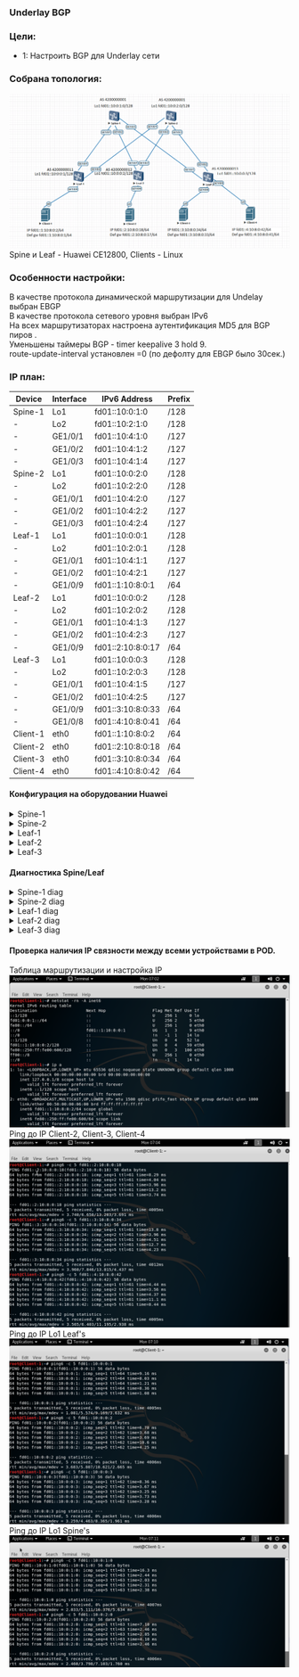 ### Underlay BGP

### Цели:
- 1: Настроить BGP для Underlay сети

### Собрана топология:
![image](main_topology_lab04.png)
Spine и Leaf - Huawei CE12800, Clients - Linux<br>

### Особенности настройки:
В качестве протокола динамической маршрутизации для Undelay выбран EBGP<br>
В качестве протокола сетевого уровня выбран IPv6<br>
На всех маршрутизаторах настроена аутентификация MD5 для BGP пиров .<br>
Уменьшены таймеры BGP - timer keepalive 3 hold 9.<br>
route-update-interval установлен =0 (по дефолту для EBGP было 30сек.) 

### IP план:
Device|Interface|IPv6 Address|Prefix
---|---|---|---
Spine-1|Lo1|fd01::10:0:1:0|/128
-|Lo2|fd01::10:2:1:0|/128
-|GE1/0/1|fd01::10:4:1:0|/127
-|GE1/0/2|fd01::10:4:1:2|/127
-|GE1/0/3|fd01::10:4:1:4|/127
Spine-2|Lo1|fd01::10:0:2:0|/128
-|Lo2|fd01::10:2:2:0|/128
-|GE1/0/1|fd01::10:4:2:0|/127
-|GE1/0/2|fd01::10:4:2:2|/127
-|GE1/0/3|fd01::10:4:2:4|/127
Leaf-1|Lo1|fd01::10:0:0:1|/128
-|Lo2|fd01::10:2:0:1|/128
-|GE1/0/1|fd01::10:4:1:1|/127
-|GE1/0/2|fd01::10:4:2:1|/127
-|GE1/0/9|fd01::1:10:8:0:1|/64
Leaf-2|Lo1|fd01::10:0:0:2|/128
-|Lo2|fd01::10:2:0:2|/128
-|GE1/0/1|fd01::10:4:1:3|/127
-|GE1/0/2|fd01::10:4:2:3|/127
-|GE1/0/9|fd01::2:10:8:0:17|/64
Leaf-3|Lo1|fd01::10:0:0:3|/128
-|Lo2|fd01::10:2:0:3|/128
-|GE1/0/1|fd01::10:4:1:5|/127
-|GE1/0/2|fd01::10:4:2:5|/127
-|GE1/0/9|fd01::3:10:8:0:33|/64
-|GE1/0/8|fd01::4:10:8:0:41|/64
Client-1|eth0|fd01::1:10:8:0:2|/64
Client-2|eth0|fd01::2:10:8:0:18|/64
Client-3|eth0|fd01::3:10:8:0:34|/64
Client-4|eth0|fd01::4:10:8:0:42|/64

#### Конфигурация на оборудовании Huawei
<details>
<summary> Spine-1 </summary>
#<br>
sysname Spine-1<br>
#<br>
as-notation plain<br>
#<br>
interface GE1/0/1<br>
 undo portswitch<br>
 description to Leaf-1<br>
 undo shutdown<br>
 ipv6 enable<br>
 ipv6 address FD01::10:4:1:0/127<br>
#<br>
interface GE1/0/2<br>
 undo portswitch<br>
 description to Leaf-2<br>
 undo shutdown<br>
 ipv6 enable<br>
 ipv6 address FD01::10:4:1:2/127<br>
#<br>
interface GE1/0/3<br>
 undo portswitch<br>
 description to Leaf-3<br>
 undo shutdown<br>
 ipv6 enable<br>
 ipv6 address FD01::10:4:1:4/127<br>
#<br>
interface LoopBack1<br>
 ipv6 enable<br>
 ipv6 address FD01::10:0:1:0/128<br>
#<br>
interface LoopBack2<br>
 ipv6 enable<br>
 ipv6 address FD01::10:2:1:0/128<br>
#<br>
bgp 4200000001<br>
 router-id 10.0.1.0<br>
 timer keepalive 3 hold 9<br>
 peer FD01::10:4:1:1 as-number 4200000011<br>
 peer FD01::10:4:1:1 description Leaf-1<br>
 peer FD01::10:4:1:1 password cipher %^%#1`tQG=.lB1\i$"N|b&>=;B&sSzH*BQn9Fu;DL_@9%^%#<br>
 peer FD01::10:4:1:3 as-number 4200000012<br>
 peer FD01::10:4:1:3 description Leaf-2<br>
 peer FD01::10:4:1:3 password cipher %^%#rv[U&i:I8R]7;:&P97+H9G+`I3-gC,C4\T<3tQY%^%#<br>
 peer FD01::10:4:1:5 as-number 4200000013<br>
 peer FD01::10:4:1:5 description Leaf-3<br>
 peer FD01::10:4:1:5 password cipher %^%#t[RpO-[\I&6#5^1E=+@&DcI#KmwMa1K)/^,^mxqR%^%#<br>
 #<br>
 ipv6-family unicast<br>
  network FD01::10:0:1:0 128<br>
  network FD01::10:2:1:0 128<br>
  network FD01::10:4:1:0 127<br>
  network FD01::10:4:1:2 127<br>
  network FD01::10:4:1:4 127<br>
  peer FD01::10:4:1:1 enable<br>
  peer FD01::10:4:1:1 route-update-interval 0<br>
  peer FD01::10:4:1:3 enable<br>
  peer FD01::10:4:1:3 route-update-interval 0<br>
  peer FD01::10:4:1:5 enable<br>
  peer FD01::10:4:1:5 route-update-interval 0<br>
#<br>
</details>
<details>
<summary> Spine-2 </summary>
#<br>
sysname Spine-2<br>
#<br>
as-notation plain<br>
#<br>
interface GE1/0/1<br>
 undo portswitch<br>
 description to Leaf-1<br>
 undo shutdown<br>
 ipv6 enable<br>
 ipv6 address FD01::10:4:2:0/127<br>
#<br>
interface GE1/0/2<br>
 undo portswitch<br>
 description to Leaf-2<br>
 undo shutdown<br>
 ipv6 enable<br>
 ipv6 address FD01::10:4:2:2/127<br>
#<br>
interface GE1/0/3<br>
 undo portswitch<br>
 description to Leaf-3<br>
 undo shutdown<br>
 ipv6 enable<br>
 ipv6 address FD01::10:4:2:4/127<br>
#<br>
interface LoopBack1<br>
 ipv6 enable<br>
 ipv6 address FD01::10:0:2:0/128<br>
#<br>
interface LoopBack2<br>
 ipv6 enable<br>
 ipv6 address FD01::10:2:2:0/128<br>
#<br>
bgp 4200000001<br>
 router-id 10.0.2.0<br>
 timer keepalive 3 hold 9<br>
 peer FD01::10:4:2:1 as-number 4200000011<br>
 peer FD01::10:4:2:1 description Leaf-1<br>
 peer FD01::10:4:2:1 password cipher %^%#_7Wk*6xNp3Sz!M;"bj"H{rbv.1SuA(M.YgBM0CW&%^%#<br>
 peer FD01::10:4:2:3 as-number 4200000012<br>
 peer FD01::10:4:2:3 description Leaf-2<br>
 peer FD01::10:4:2:3 password cipher %^%#hD]yHe4[8HCbN+%}ly~DGmC9C$QcxHsTVuV)z2dC%^%#<br>
 peer FD01::10:4:2:5 as-number 4200000013<br>
 peer FD01::10:4:2:5 description Leaf-3<br>
 peer FD01::10:4:2:5 password cipher %^%#=r|xFh(u$MKmhGS:9{mBB-3I:9X--PQ>eL-v@f}F%^%#<br>
 #<br>
 ipv6-family unicast<br>
  network FD01::10:0:2:0 128<br>
  network FD01::10:2:2:0 128<br>
  network FD01::10:4:2:0 127<br>
  network FD01::10:4:2:2 127<br>
  network FD01::10:4:2:4 127<br>
  peer FD01::10:4:2:1 enable<br>
  peer FD01::10:4:2:1 route-update-interval 0<br>
  peer FD01::10:4:2:3 enable<br>
  peer FD01::10:4:2:3 route-update-interval 0<br>
  peer FD01::10:4:2:5 enable<br>
  peer FD01::10:4:2:5 route-update-interval 0<br>
#<br>
</details>
<details>
<summary> Leaf-1 </summary>
#<br>
sysname Leaf-1<br>
#<br>
as-notation plain<br>
#<br>
interface GE1/0/1<br>
 undo portswitch<br>
 description to Spine-1<br>
 undo shutdown<br>
 ipv6 enable<br>
 ipv6 address FD01::10:4:1:1/127<br>
#<br>
interface GE1/0/2<br>
 undo portswitch<br>
 description to Spine-2<br>
 undo shutdown<br>
 ipv6 enable<br>
 ipv6 address FD01::10:4:2:1/127<br>
#<br>
interface GE1/0/9<br>
 undo portswitch<br>
 description to Client-1<br>
 undo shutdown<br>
 ipv6 enable<br>
 ipv6 address FD01::1:10:8:0:1/64<br>
#<br>
interface LoopBack1<br>
 ipv6 enable<br>
 ipv6 address FD01::10:0:0:1/128<br>
#<br>
interface LoopBack2<br>
 ipv6 enable<br>
 ipv6 address FD01::10:2:0:1/128<br>
#<br>
bgp 4200000011<br>
 router-id 10.0.0.1<br>
 timer keepalive 3 hold 9<br>
 peer FD01::10:4:1:0 as-number 4200000001<br>
 peer FD01::10:4:1:0 description Spine-1<br>
 peer FD01::10:4:1:0 password cipher %^%#uTh@5'|]YR7S)!TsyH!So-rPJg^Ty83pg|#c(I\E%^%#<br>
 peer FD01::10:4:2:0 as-number 4200000001<br>
 peer FD01::10:4:2:0 description Spine-2<br>
 peer FD01::10:4:2:0 password cipher %^%#/#luU_d$D2"0blE){-529WJ$>OQ$!UOOZz6tNgHX%^%#<br>
 #<br>
  ipv6-family unicast<br>
  network FD01::10:0:0:1 128<br>
  network FD01::10:2:0:1 128<br>
  network FD01::10:4:1:0 127<br>
  network FD01::10:4:2:0 127<br>
  network FD01:0:0:1:: 64<br>
  peer FD01::10:4:1:0 enable<br>
  peer FD01::10:4:1:0 route-update-interval 0<br>
  peer FD01::10:4:2:0 enable<br>
  peer FD01::10:4:2:0 route-update-interval 0<br>
#<br>
</details>
<details>
<summary> Leaf-2 </summary>
#<br>
sysname Leaf-2<br>
#<br>
as-notation plain<br>
#<br>
interface GE1/0/1<br>
 undo portswitch<br>
 description to Spine-1<br>
 undo shutdown<br>
 ipv6 enable<br>
 ipv6 address FD01::10:4:1:3/127<br>
#<br>
interface GE1/0/2<br>
 undo portswitch<br>
 description to Spine-2<br>
 undo shutdown<br>
 ipv6 enable<br>
 ipv6 address FD01::10:4:2:3/127<br>
#<br>
interface GE1/0/9<br>
 undo portswitch<br>
 description to Client-2<br>
 undo shutdown<br>
 ipv6 enable<br>
 ipv6 address FD01::2:10:8:0:17/64<br>
#<br>
interface LoopBack1<br>
 ipv6 enable<br>
 ipv6 address FD01::10:0:0:2/128<br>
#<br>
interface LoopBack2<br>
 ipv6 enable<br>
 ipv6 address FD01::10:2:0:2/128<br>
#<br>
bgp 4200000012<br>
 router-id 10.0.0.2<br>
 timer keepalive 3 hold 9<br>
 peer FD01::10:4:1:2 as-number 4200000001<br>
 peer FD01::10:4:1:2 description Spine-1<br>
 peer FD01::10:4:1:2 password cipher %^%#uTh@5'|]YR7S)!TsyH!So-rPJg^Ty83pg|#c(I\E%^%#<br>
 peer FD01::10:4:2:2 as-number 4200000001<br>
 peer FD01::10:4:2:2 description Spine-2<br>
 peer FD01::10:4:2:2 password cipher %^%#/#luU_d$D2"0blE){-529WJ$>OQ$!UOOZz6tNgHX%^%#<br>
 #<br>
 ipv6-family unicast<br>
  network FD01::10:0:0:2 128<br>
  network FD01::10:2:0:2 128<br>
  network FD01::10:4:1:2 127<br>
  network FD01::10:4:2:2 127<br>
  network FD01:0:0:2:: 64<br>
  peer FD01::10:4:1:2 enable<br>
  peer FD01::10:4:1:2 route-update-interval 0<br>
  peer FD01::10:4:2:2 enable<br>
  peer FD01::10:4:2:2 route-update-interval 0<br>
#<br>
</details>
<details>
<summary> Leaf-3 </summary>
#<br>
 sysname Leaf-3<br>
#<br>
as-notation plain<br>
#<br>
interface GE1/0/1<br>
 undo portswitch<br>
 description to Spine-1<br>
 undo shutdown<br>
 ipv6 enable<br>
 ipv6 address FD01::10:4:1:5/127<br>
#<br>
interface GE1/0/2<br>
 undo portswitch<br>
 description to Spine-2<br>
 undo shutdown<br>
 ipv6 enable<br>
 ipv6 address FD01::10:4:2:5/127<br>
#<br>
interface GE1/0/8<br>
 undo portswitch<br>
 description to Client-4<br>
 undo shutdown<br>
 ipv6 enable<br>
 ipv6 address FD01::4:10:8:0:41/64<br>
#<br>
interface GE1/0/9<br>
 undo portswitch<br>
 description to Client-3<br>
 undo shutdown<br>
 ipv6 enable<br>
 ipv6 address FD01::3:10:8:0:33/64<br>
#<br>
interface LoopBack1<br>
 ipv6 enable<br>
 ipv6 address FD01::10:0:0:3/128<br>
#<br>
interface LoopBack2<br>
 ipv6 enable<br>
 ipv6 address FD01::10:2:0:3/128<br>
#<br>
bgp 4200000013<br>
 router-id 10.0.0.3<br>
 timer keepalive 3 hold 9<br>
 peer FD01::10:4:1:4 as-number 4200000001<br>
 peer FD01::10:4:1:4 description Spine-1<br>
 peer FD01::10:4:1:4 password cipher %^%#uTh@5'|]YR7S)!TsyH!So-rPJg^Ty83pg|#c(I\E%^%#<br>
 peer FD01::10:4:2:4 as-number 4200000001<br>
 peer FD01::10:4:2:4 description Spine-2<br>
 peer FD01::10:4:2:4 password cipher %^%#/#luU_d$D2"0blE){-529WJ$>OQ$!UOOZz6tNgHX%^%#<br>
 #<br>
 ipv6-family unicast<br>
  network FD01::10:0:0:3 128<br>
  network FD01::10:2:0:3 128<br>
  network FD01::10:4:1:4 127<br>
  network FD01::10:4:2:4 127<br>
  network FD01:0:0:3:: 64<br>
  network FD01:0:0:4:: 64<br>
  peer FD01::10:4:1:4 enable<br>
  peer FD01::10:4:1:4 route-update-interval 0<br>
  peer FD01::10:4:2:4 enable<br>
  peer FD01::10:4:2:4 route-update-interval 0<br>
#<br>
</details>

#### Диагностика Spine/Leaf

<details>
<summary> Spine-1 diag </summary>
 
 ```
<Spine-1>display ipv6 routing-table simple
Route Flags: R - relay, D - download to fib, T - to vpn-instance, B - black hole route
-----------------------------------------------------------------------------------------------------------------------------------
Routing Table : _public_
         Destinations : 25       Routes : 25

Destination/Mask                             Proto   Pre  Cost        Flags NextHop                                 Interface


::1/128                                      Direct  0    0           D     ::1                                     InLoopBack0
::FFFF:127.0.0.0/104                         Direct  0    0           D     ::FFFF:127.0.0.1                        InLoopBack0
::FFFF:127.0.0.1/128                         Direct  0    0           D     ::1                                     InLoopBack0
FD01::10:0:0:1/128                           EBGP    255  0           RD    FD01::10:4:1:1                          GE1/0/1
FD01::10:0:0:2/128                           EBGP    255  0           RD    FD01::10:4:1:3                          GE1/0/2
FD01::10:0:0:3/128                           EBGP    255  0           RD    FD01::10:4:1:5                          GE1/0/3
FD01::10:0:1:0/128                           Direct  0    0           D     ::1                                     LoopBack1
FD01::10:2:0:1/128                           EBGP    255  0           RD    FD01::10:4:1:1                          GE1/0/1
FD01::10:2:0:2/128                           EBGP    255  0           RD    FD01::10:4:1:3                          GE1/0/2
FD01::10:2:0:3/128                           EBGP    255  0           RD    FD01::10:4:1:5                          GE1/0/3
FD01::10:2:1:0/128                           Direct  0    0           D     ::1                                     LoopBack2
FD01::10:4:1:0/127                           Direct  0    0           D     FD01::10:4:1:0                          GE1/0/1
FD01::10:4:1:0/128                           Direct  0    0           D     ::1                                     GE1/0/1
FD01::10:4:1:2/127                           Direct  0    0           D     FD01::10:4:1:2                          GE1/0/2
FD01::10:4:1:2/128                           Direct  0    0           D     ::1                                     GE1/0/2
FD01::10:4:1:4/127                           Direct  0    0           D     FD01::10:4:1:4                          GE1/0/3
FD01::10:4:1:4/128                           Direct  0    0           D     ::1                                     GE1/0/3
FD01::10:4:2:0/127                           EBGP    255  0           RD    FD01::10:4:1:1                          GE1/0/1
FD01::10:4:2:2/127                           EBGP    255  0           RD    FD01::10:4:1:3                          GE1/0/2
FD01::10:4:2:4/127                           EBGP    255  0           RD    FD01::10:4:1:5                          GE1/0/3
FD01:0:0:1::/64                              EBGP    255  0           RD    FD01::10:4:1:1                          GE1/0/1
FD01:0:0:2::/64                              EBGP    255  0           RD    FD01::10:4:1:3                          GE1/0/2
FD01:0:0:3::/64                              EBGP    255  0           RD    FD01::10:4:1:5                          GE1/0/3
FD01:0:0:4::/64                              EBGP    255  0           RD    FD01::10:4:1:5                          GE1/0/3
FE80::/10                                    Direct  0    0           DB    ::                                      NULL0

<Spine-1> display bgp ipv6 peer
 BGP local router ID        : 10.0.1.0
 Local AS number            : 4200000001
 Total number of peers      : 3
 Peers in established state : 3

  Peer            V          AS  MsgRcvd  MsgSent  OutQ  Up/Down       State  PrefRcv
  FD01::10:4:1:1  4  4200000011     1829     1808     0 01:00:56 Established        5
  FD01::10:4:1:3  4  4200000012     1821     1809     0 01:00:56 Established        5
  FD01::10:4:1:5  4  4200000013     1827     1801     0 01:00:58 Established        6

<Spine-1> display bgp ipv6 peer verbose
 BGP Peer is FD01::10:4:1:1,  remote AS 4200000011
 Type: EBGP link
 Peer's description: "Leaf-1"
 BGP version 4, Remote router ID 10.0.0.1
 Update-group ID: 2
 BGP current state: Established, Up for 01h01m05s
 BGP current event: KATimerExpired
 BGP last state: OpenConfirm
 BGP Peer Up count: 4
 Received total routes: 5
 Received active routes total: 4
 Advertised total routes: 18
 Port: Local - 179        Remote - 55958
 Configured: Connect-retry Time: 32 sec
 Configured: Min Hold Time: 0 sec
 Configured: Active Hold Time: 9 sec   Keepalive Time:3 sec
 Received  : Active Hold Time: 9 sec
 Negotiated: Active Hold Time: 9 sec   Keepalive Time:3 sec
 Peer optional capabilities:
  Peer supports bgp multi-protocol extension
  Peer supports bgp route refresh capability
  Peer supports bgp 4-byte-as capability
  Address family IPv6 Unicast: advertised and received
 Received:
                  Total  messages                1833
                  Update messages                30
                  Open messages                  1
                  KeepAlive messages             1802
                  Notification messages          0
                  Refresh messages               0
 Sent    :
                  Total  messages                1813
                  Update messages                12
                  Open messages                  2
                  KeepAlive messages             1799
                  Notification messages          0
                  Refresh messages               0
 Authentication type configured: MD5
  Last keepalive received: 2024-07-01 09:14:20+00:00
  Last keepalive sent    : 2024-07-01 09:14:21+00:00
  Last update received   : 2024-07-01 08:14:19+00:00
  Last update sent       : 2024-07-01 08:13:16+00:00
  No refresh received since peer has been configured
  No refresh sent since peer has been configured
 Minimum route advertisement interval is 0 seconds
 Optional capabilities:
 Route refresh capability has been enabled
 4-byte-as capability has been enabled
 Peer Preferred Value: 0
 Routing policy configured:
 No routing policy is configured
 
 BGP Peer is FD01::10:4:1:3,  remote AS 4200000012
 Type: EBGP link
 Peer's description: "Leaf-2"
 BGP version 4, Remote router ID 10.0.0.2
 Update-group ID: 2
 BGP current state: Established, Up for 01h01m05s
 BGP current event: KATimerExpired
 BGP last state: OpenConfirm
 BGP Peer Up count: 3
 Received total routes: 5
 Received active routes total: 4
 Advertised total routes: 18
 Port: Local - 179        Remote - 50174
 Configured: Connect-retry Time: 32 sec
 Configured: Min Hold Time: 0 sec
 Configured: Active Hold Time: 9 sec   Keepalive Time:3 sec
 Received  : Active Hold Time: 9 sec
 Negotiated: Active Hold Time: 9 sec   Keepalive Time:3 sec
 Peer optional capabilities:
  Peer supports bgp multi-protocol extension
  Peer supports bgp route refresh capability
  Peer supports bgp 4-byte-as capability
  Address family IPv6 Unicast: advertised and received
 Received:
                  Total  messages                1825
                  Update messages                31
                  Open messages                  1
                  KeepAlive messages             1793
                  Notification messages          0
                  Refresh messages               0
 Sent    :
                  Total  messages                1814
                  Update messages                8
                  Open messages                  2
                  KeepAlive messages             1804
                  Notification messages          0
                  Refresh messages               0
 Authentication type configured: MD5
  Last keepalive received: 2024-07-01 09:14:20+00:00
  Last keepalive sent    : 2024-07-01 09:14:21+00:00
  Last update received   : 2024-07-01 08:14:18+00:00
  Last update sent       : 2024-07-01 08:13:16+00:00
  No refresh received since peer has been configured
  No refresh sent since peer has been configured
 Minimum route advertisement interval is 0 seconds
 Optional capabilities:
 Route refresh capability has been enabled
 4-byte-as capability has been enabled
 Peer Preferred Value: 0
 Routing policy configured:
 No routing policy is configured
 
 BGP Peer is FD01::10:4:1:5,  remote AS 4200000013
 Type: EBGP link
 Peer's description: "Leaf-3"
 BGP version 4, Remote router ID 10.0.0.3
 Update-group ID: 2
 BGP current state: Established, Up for 01h01m07s
 BGP current event: KATimerExpired
 BGP last state: OpenConfirm
 BGP Peer Up count: 3
 Received total routes: 6
 Received active routes total: 5
 Advertised total routes: 18
 Port: Local - 179        Remote - 61158
 Configured: Connect-retry Time: 32 sec
 Configured: Min Hold Time: 0 sec
 Configured: Active Hold Time: 9 sec   Keepalive Time:3 sec
 Received  : Active Hold Time: 9 sec
 Negotiated: Active Hold Time: 9 sec   Keepalive Time:3 sec
 Peer optional capabilities:
  Peer supports bgp multi-protocol extension
  Peer supports bgp route refresh capability
  Peer supports bgp 4-byte-as capability
  Address family IPv6 Unicast: advertised and received
 Received:
                  Total  messages                1832
                  Update messages                30
                  Open messages                  1
                  KeepAlive messages             1801
                  Notification messages          0
                  Refresh messages               0
 Sent    :
                  Total  messages                1806
                  Update messages                5
                  Open messages                  2
                  KeepAlive messages             1799
                  Notification messages          0
                  Refresh messages               0
 Authentication type configured: MD5
  Last keepalive received: 2024-07-01 09:14:20+00:00
  Last keepalive sent    : 2024-07-01 09:14:20+00:00
  Last update received   : 2024-07-01 08:14:18+00:00
  Last update sent       : 2024-07-01 08:13:16+00:00
  No refresh received since peer has been configured
  No refresh sent since peer has been configured
 Minimum route advertisement interval is 0 seconds
 Optional capabilities:
 Route refresh capability has been enabled
 4-byte-as capability has been enabled
 Peer Preferred Value: 0
 Routing policy configured:
 No routing policy is configured
```
</details>
<details>
<summary> Spine-2 diag </summary>
 
 ```
<Spine-2>display ipv6 routing-table simple
Route Flags: R - relay, D - download to fib, T - to vpn-instance, B - black hole route
-----------------------------------------------------------------------------------------------------------------------------------
Routing Table : _public_
         Destinations : 25       Routes : 25

Destination/Mask                             Proto   Pre  Cost        Flags NextHop                                 Interface


::1/128                                      Direct  0    0           D     ::1                                     InLoopBack0
::FFFF:127.0.0.0/104                         Direct  0    0           D     ::FFFF:127.0.0.1                        InLoopBack0
::FFFF:127.0.0.1/128                         Direct  0    0           D     ::1                                     InLoopBack0
FD01::10:0:0:1/128                           EBGP    255  0           RD    FD01::10:4:2:1                          GE1/0/1
FD01::10:0:0:2/128                           EBGP    255  0           RD    FD01::10:4:2:3                          GE1/0/2
FD01::10:0:0:3/128                           EBGP    255  0           RD    FD01::10:4:2:5                          GE1/0/3
FD01::10:0:2:0/128                           Direct  0    0           D     ::1                                     LoopBack1
FD01::10:2:0:1/128                           EBGP    255  0           RD    FD01::10:4:2:1                          GE1/0/1
FD01::10:2:0:2/128                           EBGP    255  0           RD    FD01::10:4:2:3                          GE1/0/2
FD01::10:2:0:3/128                           EBGP    255  0           RD    FD01::10:4:2:5                          GE1/0/3
FD01::10:2:2:0/128                           Direct  0    0           D     ::1                                     LoopBack2
FD01::10:4:1:0/127                           EBGP    255  0           RD    FD01::10:4:2:1                          GE1/0/1
FD01::10:4:1:2/127                           EBGP    255  0           RD    FD01::10:4:2:3                          GE1/0/2
FD01::10:4:1:4/127                           EBGP    255  0           RD    FD01::10:4:2:5                          GE1/0/3
FD01::10:4:2:0/127                           Direct  0    0           D     FD01::10:4:2:0                          GE1/0/1
FD01::10:4:2:0/128                           Direct  0    0           D     ::1                                     GE1/0/1
FD01::10:4:2:2/127                           Direct  0    0           D     FD01::10:4:2:2                          GE1/0/2
FD01::10:4:2:2/128                           Direct  0    0           D     ::1                                     GE1/0/2
FD01::10:4:2:4/127                           Direct  0    0           D     FD01::10:4:2:4                          GE1/0/3
FD01::10:4:2:4/128                           Direct  0    0           D     ::1                                     GE1/0/3
FD01:0:0:1::/64                              EBGP    255  0           RD    FD01::10:4:2:1                          GE1/0/1
FD01:0:0:2::/64                              EBGP    255  0           RD    FD01::10:4:2:3                          GE1/0/2
FD01:0:0:3::/64                              EBGP    255  0           RD    FD01::10:4:2:5                          GE1/0/3
FD01:0:0:4::/64                              EBGP    255  0           RD    FD01::10:4:2:5                          GE1/0/3
FE80::/10                                    Direct  0    0           DB    ::                                      NULL0

<Spine-2>display bgp ipv6 peer
 BGP local router ID        : 10.0.2.0
 Local AS number            : 4200000001
 Total number of peers      : 3
 Peers in established state : 3

  Peer            V          AS  MsgRcvd  MsgSent  OutQ  Up/Down       State  PrefRcv
  FD01::10:4:2:1  4  4200000011     1952     1950     0 01:05:44 Established        5
  FD01::10:4:2:3  4  4200000012     1956     1950     0 01:05:45 Established        5
  FD01::10:4:2:5  4  4200000013     1958     1943     0 01:05:45 Established        6

<Spine-2>display bgp ipv6 peer verbose
 BGP Peer is FD01::10:4:2:1,  remote AS 4200000011
 Type: EBGP link
 Peer's description: "Leaf-1"
 BGP version 4, Remote router ID 10.0.0.1
 Update-group ID: 2
 BGP current state: Established, Up for 01h06m05s
 BGP current event: RecvKeepalive
 BGP last state: OpenConfirm
 BGP Peer Up count: 4
 Received total routes: 5
 Received active routes total: 4
 Advertised total routes: 18
 Port: Local - 64934        Remote - 179
 Configured: Connect-retry Time: 32 sec
 Configured: Min Hold Time: 0 sec
 Configured: Active Hold Time: 9 sec   Keepalive Time:3 sec
 Received  : Active Hold Time: 9 sec
 Negotiated: Active Hold Time: 9 sec   Keepalive Time:3 sec
 Peer optional capabilities:
  Peer supports bgp multi-protocol extension
  Peer supports bgp route refresh capability
  Peer supports bgp 4-byte-as capability
  Address family IPv6 Unicast: advertised and received
 Received:
                  Total  messages                1963
                  Update messages                16
                  Open messages                  1
                  KeepAlive messages             1946
                  Notification messages          0
                  Refresh messages               0
 Sent    :
                  Total  messages                1960
                  Update messages                13
                  Open messages                  1
                  KeepAlive messages             1946
                  Notification messages          0
                  Refresh messages               0
 Authentication type configured: MD5
  Last keepalive received: 2024-07-01 09:20:26+00:00
  Last keepalive sent    : 2024-07-01 09:20:24+00:00
  Last update received   : 2024-07-01 08:14:20+00:00
  Last update sent       : 2024-07-01 08:14:20+00:00
  No refresh received since peer has been configured
  No refresh sent since peer has been configured
 Minimum route advertisement interval is 0 seconds
 Optional capabilities:
 Route refresh capability has been enabled
 4-byte-as capability has been enabled
 Peer Preferred Value: 0
 Routing policy configured:
 No routing policy is configured
 
 BGP Peer is FD01::10:4:2:3,  remote AS 4200000012
 Type: EBGP link
 Peer's description: "Leaf-2"
 BGP version 4, Remote router ID 10.0.0.2
 Update-group ID: 2
 BGP current state: Established, Up for 01h06m06s
 BGP current event: KATimerExpired
 BGP last state: OpenConfirm
 BGP Peer Up count: 3
 Received total routes: 5
 Received active routes total: 4
 Advertised total routes: 18
 Port: Local - 179        Remote - 57586
 Configured: Connect-retry Time: 32 sec
 Configured: Min Hold Time: 0 sec
 Configured: Active Hold Time: 9 sec   Keepalive Time:3 sec
 Received  : Active Hold Time: 9 sec
 Negotiated: Active Hold Time: 9 sec   Keepalive Time:3 sec
 Peer optional capabilities:
  Peer supports bgp multi-protocol extension
  Peer supports bgp route refresh capability
  Peer supports bgp 4-byte-as capability
  Address family IPv6 Unicast: advertised and received
 Received:
                  Total  messages                1966
                  Update messages                18
                  Open messages                  1
                  KeepAlive messages             1947
                  Notification messages          0
                  Refresh messages               0
 Sent    :
                  Total  messages                1960
                  Update messages                10
                  Open messages                  2
                  KeepAlive messages             1948
                  Notification messages          0
                  Refresh messages               0
 Authentication type configured: MD5
  Last keepalive received: 2024-07-01 09:20:25+00:00
  Last keepalive sent    : 2024-07-01 09:20:25+00:00
  Last update received   : 2024-07-01 08:14:19+00:00
  Last update sent       : 2024-07-01 08:14:20+00:00
  No refresh received since peer has been configured
  No refresh sent since peer has been configured
 Minimum route advertisement interval is 0 seconds
 Optional capabilities:
 Route refresh capability has been enabled
 4-byte-as capability has been enabled
 Peer Preferred Value: 0
 Routing policy configured:
 No routing policy is configured
 
 BGP Peer is FD01::10:4:2:5,  remote AS 4200000013
 Type: EBGP link
 Peer's description: "Leaf-3"
 BGP version 4, Remote router ID 10.0.0.3
 Update-group ID: 2
 BGP current state: Established, Up for 01h06m06s
 BGP current event: RecvKeepalive
 BGP last state: OpenConfirm
 BGP Peer Up count: 3
 Received total routes: 6
 Received active routes total: 5
 Advertised total routes: 18
 Port: Local - 61678        Remote - 179
 Configured: Connect-retry Time: 32 sec
 Configured: Min Hold Time: 0 sec
 Configured: Active Hold Time: 9 sec   Keepalive Time:3 sec
 Received  : Active Hold Time: 9 sec
 Negotiated: Active Hold Time: 9 sec   Keepalive Time:3 sec
 Peer optional capabilities:
  Peer supports bgp multi-protocol extension
  Peer supports bgp route refresh capability
  Peer supports bgp 4-byte-as capability
  Address family IPv6 Unicast: advertised and received
 Received:
                  Total  messages                1969
                  Update messages                17
                  Open messages                  1
                  KeepAlive messages             1951
                  Notification messages          0
                  Refresh messages               0
 Sent    :
                  Total  messages                1953
                  Update messages                5
                  Open messages                  1
                  KeepAlive messages             1947
                  Notification messages          0
                  Refresh messages               0
 Authentication type configured: MD5
  Last keepalive received: 2024-07-01 09:20:25+00:00
  Last keepalive sent    : 2024-07-01 09:20:24+00:00
  Last update received   : 2024-07-01 08:14:19+00:00
  Last update sent       : 2024-07-01 08:14:20+00:00
  No refresh received since peer has been configured
  No refresh sent since peer has been configured
 Minimum route advertisement interval is 0 seconds
 Optional capabilities:
 Route refresh capability has been enabled
 4-byte-as capability has been enabled
 Peer Preferred Value: 0
 Routing policy configured:
 No routing policy is configured
```
</details>
<details>
<summary> Leaf-1 diag </summary>
 
 ```
<Leaf-1>display ipv6 routing-table simple
Route Flags: R - relay, D - download to fib, T - to vpn-instance, B - black hole route
-----------------------------------------------------------------------------------------------------------------------------------
Routing Table : _public_
         Destinations : 27       Routes : 27

Destination/Mask                             Proto   Pre  Cost        Flags NextHop                                 Interface


::1/128                                      Direct  0    0           D     ::1                                     InLoopBack0
::FFFF:127.0.0.0/104                         Direct  0    0           D     ::FFFF:127.0.0.1                        InLoopBack0
::FFFF:127.0.0.1/128                         Direct  0    0           D     ::1                                     InLoopBack0
FD01::10:0:0:1/128                           Direct  0    0           D     ::1                                     LoopBack1
FD01::10:0:0:2/128                           EBGP    255  0           RD    FD01::10:4:1:0                          GE1/0/1
FD01::10:0:0:3/128                           EBGP    255  0           RD    FD01::10:4:1:0                          GE1/0/1
FD01::10:0:1:0/128                           EBGP    255  0           RD    FD01::10:4:1:0                          GE1/0/1
FD01::10:0:2:0/128                           EBGP    255  0           RD    FD01::10:4:2:0                          GE1/0/2
FD01::10:2:0:1/128                           Direct  0    0           D     ::1                                     LoopBack2
FD01::10:2:0:2/128                           EBGP    255  0           RD    FD01::10:4:1:0                          GE1/0/1
FD01::10:2:0:3/128                           EBGP    255  0           RD    FD01::10:4:1:0                          GE1/0/1
FD01::10:2:1:0/128                           EBGP    255  0           RD    FD01::10:4:1:0                          GE1/0/1
FD01::10:2:2:0/128                           EBGP    255  0           RD    FD01::10:4:2:0                          GE1/0/2
FD01::10:4:1:0/127                           Direct  0    0           D     FD01::10:4:1:1                          GE1/0/1
FD01::10:4:1:1/128                           Direct  0    0           D     ::1                                     GE1/0/1
FD01::10:4:1:2/127                           EBGP    255  0           RD    FD01::10:4:1:0                          GE1/0/1
FD01::10:4:1:4/127                           EBGP    255  0           RD    FD01::10:4:1:0                          GE1/0/1
FD01::10:4:2:0/127                           Direct  0    0           D     FD01::10:4:2:1                          GE1/0/2
FD01::10:4:2:1/128                           Direct  0    0           D     ::1                                     GE1/0/2
FD01::10:4:2:2/127                           EBGP    255  0           RD    FD01::10:4:2:0                          GE1/0/2
FD01::10:4:2:4/127                           EBGP    255  0           RD    FD01::10:4:2:0                          GE1/0/2
FD01:0:0:1::/64                              Direct  0    0           D     FD01::1:10:8:0:1                        GE1/0/9
FD01::1:10:8:0:1/128                         Direct  0    0           D     ::1                                     GE1/0/9
FD01:0:0:2::/64                              EBGP    255  0           RD    FD01::10:4:1:0                          GE1/0/1
FD01:0:0:3::/64                              EBGP    255  0           RD    FD01::10:4:1:0                          GE1/0/1
FD01:0:0:4::/64                              EBGP    255  0           RD    FD01::10:4:1:0                          GE1/0/1
FE80::/10                                    Direct  0    0           DB    ::                                      NULL0

<Leaf-1> display bgp ipv6 peer
 BGP local router ID        : 10.0.0.1
 Local AS number            : 4200000011
 Total number of peers      : 2
 Peers in established state : 2

  Peer            V          AS  MsgRcvd  MsgSent  OutQ  Up/Down       State  PrefRcv
  FD01::10:4:1:0  4  4200000001     2067     2089     0 01:09:51 Established       14
  FD01::10:4:2:0  4  4200000001     2040     2044     0 01:08:47 Established       14

<Leaf-1> display bgp ipv6 peer verbose
 BGP Peer is FD01::10:4:1:0,  remote AS 4200000001
 Type: EBGP link
 Peer's description: "Spine-1"
 BGP version 4, Remote router ID 10.0.1.0
 Update-group ID: 2
 BGP current state: Established, Up for 01h10m06s
 BGP current event: KATimerExpired
 BGP last state: OpenConfirm
 BGP Peer Up count: 4
 Received total routes: 14
 Received active routes total: 11
 Advertised total routes: 20
 Port: Local - 55958        Remote - 179
 Configured: Connect-retry Time: 32 sec
 Configured: Min Hold Time: 0 sec
 Configured: Active Hold Time: 9 sec   Keepalive Time:3 sec
 Received  : Active Hold Time: 9 sec
 Negotiated: Active Hold Time: 9 sec   Keepalive Time:3 sec
 Peer optional capabilities:
  Peer supports bgp multi-protocol extension
  Peer supports bgp route refresh capability
  Peer supports bgp 4-byte-as capability
  Address family IPv6 Unicast: advertised and received
 Received:
                  Total  messages                2074
                  Update messages                12
                  Open messages                  1
                  KeepAlive messages             2061
                  Notification messages          0
                  Refresh messages               0
 Sent    :
                  Total  messages                2096
                  Update messages                30
                  Open messages                  1
                  KeepAlive messages             2065
                  Notification messages          0
                  Refresh messages               0
 Authentication type configured: MD5
  Last keepalive received: 2024-07-01 09:23:18+00:00
  Last keepalive sent    : 2024-07-01 09:23:18+00:00
  Last update received   : 2024-07-01 08:13:15+00:00
  Last update sent       : 2024-07-01 08:14:19+00:00
  No refresh received since peer has been configured
  No refresh sent since peer has been configured
 Minimum route advertisement interval is 0 seconds
 Optional capabilities:
 Route refresh capability has been enabled
 4-byte-as capability has been enabled
 Peer Preferred Value: 0
 Routing policy configured:
 No routing policy is configured

 BGP Peer is FD01::10:4:2:0,  remote AS 4200000001
 Type: EBGP link
 Peer's description: "Spine-2"
 BGP version 4, Remote router ID 10.0.2.0
 Update-group ID: 2
 BGP current state: Established, Up for 01h09m02s
 BGP current event: KATimerExpired
 BGP last state: OpenConfirm
 BGP Peer Up count: 4
 Received total routes: 14
 Received active routes total: 4
 Advertised total routes: 20
 Port: Local - 179        Remote - 64934
 Configured: Connect-retry Time: 32 sec
 Configured: Min Hold Time: 0 sec
 Configured: Active Hold Time: 9 sec   Keepalive Time:3 sec
 Received  : Active Hold Time: 9 sec
 Negotiated: Active Hold Time: 9 sec   Keepalive Time:3 sec
 Peer optional capabilities:
  Peer supports bgp multi-protocol extension
  Peer supports bgp route refresh capability
  Peer supports bgp 4-byte-as capability
  Address family IPv6 Unicast: advertised and received
 Received:
                  Total  messages                2048
                  Update messages                13
                  Open messages                  1
                  KeepAlive messages             2034
                  Notification messages          0
                  Refresh messages               0
 Sent    :
                  Total  messages                2052
                  Update messages                16
                  Open messages                  2
                  KeepAlive messages             2034
                  Notification messages          0
                  Refresh messages               0
 Authentication type configured: MD5
  Last keepalive received: 2024-07-01 09:23:20+00:00
  Last keepalive sent    : 2024-07-01 09:23:20+00:00
  Last update received   : 2024-07-01 08:14:19+00:00
  Last update sent       : 2024-07-01 08:14:19+00:00
  No refresh received since peer has been configured
  No refresh sent since peer has been configured
 Minimum route advertisement interval is 0 seconds
 Optional capabilities:
 Route refresh capability has been enabled
 4-byte-as capability has been enabled
 Peer Preferred Value: 0
 Routing policy configured:
 No routing policy is configured
```
</details>
<details>
<summary> Leaf-2 diag </summary>
 
 ```
<Leaf-2>display ipv6 routing-table simple
Route Flags: R - relay, D - download to fib, T - to vpn-instance, B - black hole route
-----------------------------------------------------------------------------------------------------------------------------------
Routing Table : _public_
         Destinations : 27       Routes : 27

Destination/Mask                             Proto   Pre  Cost        Flags NextHop                                 Interface


::1/128                                      Direct  0    0           D     ::1                                     InLoopBack0
::FFFF:127.0.0.0/104                         Direct  0    0           D     ::FFFF:127.0.0.1                        InLoopBack0
::FFFF:127.0.0.1/128                         Direct  0    0           D     ::1                                     InLoopBack0
FD01::10:0:0:1/128                           EBGP    255  0           RD    FD01::10:4:1:2                          GE1/0/1
FD01::10:0:0:2/128                           Direct  0    0           D     ::1                                     LoopBack1
FD01::10:0:0:3/128                           EBGP    255  0           RD    FD01::10:4:1:2                          GE1/0/1
FD01::10:0:1:0/128                           EBGP    255  0           RD    FD01::10:4:1:2                          GE1/0/1
FD01::10:0:2:0/128                           EBGP    255  0           RD    FD01::10:4:2:2                          GE1/0/2
FD01::10:2:0:1/128                           EBGP    255  0           RD    FD01::10:4:1:2                          GE1/0/1
FD01::10:2:0:2/128                           Direct  0    0           D     ::1                                     LoopBack2
FD01::10:2:0:3/128                           EBGP    255  0           RD    FD01::10:4:1:2                          GE1/0/1
FD01::10:2:1:0/128                           EBGP    255  0           RD    FD01::10:4:1:2                          GE1/0/1
FD01::10:2:2:0/128                           EBGP    255  0           RD    FD01::10:4:2:2                          GE1/0/2
FD01::10:4:1:0/127                           EBGP    255  0           RD    FD01::10:4:1:2                          GE1/0/1
FD01::10:4:1:2/127                           Direct  0    0           D     FD01::10:4:1:3                          GE1/0/1
FD01::10:4:1:3/128                           Direct  0    0           D     ::1                                     GE1/0/1
FD01::10:4:1:4/127                           EBGP    255  0           RD    FD01::10:4:1:2                          GE1/0/1
FD01::10:4:2:0/127                           EBGP    255  0           RD    FD01::10:4:2:2                          GE1/0/2
FD01::10:4:2:2/127                           Direct  0    0           D     FD01::10:4:2:3                          GE1/0/2
FD01::10:4:2:3/128                           Direct  0    0           D     ::1                                     GE1/0/2
FD01::10:4:2:4/127                           EBGP    255  0           RD    FD01::10:4:2:2                          GE1/0/2
FD01:0:0:1::/64                              EBGP    255  0           RD    FD01::10:4:1:2                          GE1/0/1
FD01:0:0:2::/64                              Direct  0    0           D     FD01::2:10:8:0:17                       GE1/0/9
FD01::2:10:8:0:17/128                        Direct  0    0           D     ::1                                     GE1/0/9
FD01:0:0:3::/64                              EBGP    255  0           RD    FD01::10:4:1:2                          GE1/0/1
FD01:0:0:4::/64                              EBGP    255  0           RD    FD01::10:4:1:2                          GE1/0/1
FE80::/10                                    Direct  0    0           DB    ::                                      NULL0

<Leaf-2>display bgp ipv6 peer
 BGP local router ID        : 10.0.0.2
 Local AS number            : 4200000012
 Total number of peers      : 2
 Peers in established state : 2

  Peer            V          AS  MsgRcvd  MsgSent  OutQ  Up/Down       State  PrefRcv
  FD01::10:4:1:2  4  4200000001     2138     2154     0 01:12:13 Established       14
  FD01::10:4:2:2  4  4200000001     2109     2114     0 01:11:10 Established       14

<Leaf-2>display bgp ipv6 peer verbose
 BGP Peer is FD01::10:4:1:2,  remote AS 4200000001
 Type: EBGP link
 Peer's description: "Spine-1"
 BGP version 4, Remote router ID 10.0.1.0
 Update-group ID: 3
 BGP current state: Established, Up for 01h12m34s
 BGP current event: KATimerExpired
 BGP last state: OpenConfirm
 BGP Peer Up count: 3
 Received total routes: 14
 Received active routes total: 11
 Advertised total routes: 20
 Port: Local - 50174        Remote - 179
 Configured: Connect-retry Time: 32 sec
 Configured: Min Hold Time: 0 sec
 Configured: Active Hold Time: 9 sec   Keepalive Time:3 sec
 Received  : Active Hold Time: 9 sec
 Negotiated: Active Hold Time: 9 sec   Keepalive Time:3 sec
 Peer optional capabilities:
  Peer supports bgp multi-protocol extension
  Peer supports bgp route refresh capability
  Peer supports bgp 4-byte-as capability
  Address family IPv6 Unicast: advertised and received
 Received:
                  Total  messages                2148
                  Update messages                8
                  Open messages                  1
                  KeepAlive messages             2139
                  Notification messages          0
                  Refresh messages               0
 Sent    :
                  Total  messages                2165
                  Update messages                31
                  Open messages                  1
                  KeepAlive messages             2133
                  Notification messages          0
                  Refresh messages               0
 Authentication type configured: MD5
  Last keepalive received: 2024-07-01 09:25:49+00:00
  Last keepalive sent    : 2024-07-01 09:25:50+00:00
  Last update received   : 2024-07-01 08:13:16+00:00
  Last update sent       : 2024-07-01 08:14:19+00:00
  No refresh received since peer has been configured
  No refresh sent since peer has been configured
 Minimum route advertisement interval is 0 seconds
 Optional capabilities:
 Route refresh capability has been enabled
 4-byte-as capability has been enabled
 Peer Preferred Value: 0
 Routing policy configured:
 No routing policy is configured
 
 BGP Peer is FD01::10:4:2:2,  remote AS 4200000001
 Type: EBGP link
 Peer's description: "Spine-2"
 BGP version 4, Remote router ID 10.0.2.0
 Update-group ID: 3
 BGP current state: Established, Up for 01h11m31s
 BGP current event: KATimerExpired
 BGP last state: OpenConfirm
 BGP Peer Up count: 3
 Received total routes: 14
 Received active routes total: 4
 Advertised total routes: 20
 Port: Local - 57586        Remote - 179
 Configured: Connect-retry Time: 32 sec
 Configured: Min Hold Time: 0 sec
 Configured: Active Hold Time: 9 sec   Keepalive Time:3 sec
 Received  : Active Hold Time: 9 sec
 Negotiated: Active Hold Time: 9 sec   Keepalive Time:3 sec
 Peer optional capabilities:
  Peer supports bgp multi-protocol extension
  Peer supports bgp route refresh capability
  Peer supports bgp 4-byte-as capability
  Address family IPv6 Unicast: advertised and received
 Received:
                  Total  messages                2120
                  Update messages                10
                  Open messages                  1
                  KeepAlive messages             2109
                  Notification messages          0
                  Refresh messages               0
 Sent    :
                  Total  messages                2125
                  Update messages                18
                  Open messages                  1
                  KeepAlive messages             2106
                  Notification messages          0
                  Refresh messages               0
 Authentication type configured: MD5
  Last keepalive received: 2024-07-01 09:25:50+00:00
  Last keepalive sent    : 2024-07-01 09:25:50+00:00
  Last update received   : 2024-07-01 08:14:20+00:00
  Last update sent       : 2024-07-01 08:14:19+00:00
  No refresh received since peer has been configured
  No refresh sent since peer has been configured
 Minimum route advertisement interval is 0 seconds
 Optional capabilities:
 Route refresh capability has been enabled
 4-byte-as capability has been enabled
 Peer Preferred Value: 0
 Routing policy configured:
 No routing policy is configured
```
</details>
<details>
<summary> Leaf-3 diag </summary>
 
 ```
<Leaf-3>display ipv6 routing-table simple
Route Flags: R - relay, D - download to fib, T - to vpn-instance, B - black hole route
-----------------------------------------------------------------------------------------------------------------------------------
Routing Table : _public_
         Destinations : 28       Routes : 28

Destination/Mask                             Proto   Pre  Cost        Flags NextHop                                 Interface


::1/128                                      Direct  0    0           D     ::1                                     InLoopBack0
::FFFF:127.0.0.0/104                         Direct  0    0           D     ::FFFF:127.0.0.1                        InLoopBack0
::FFFF:127.0.0.1/128                         Direct  0    0           D     ::1                                     InLoopBack0
FD01::10:0:0:1/128                           EBGP    255  0           RD    FD01::10:4:1:4                          GE1/0/1
FD01::10:0:0:2/128                           EBGP    255  0           RD    FD01::10:4:1:4                          GE1/0/1
FD01::10:0:0:3/128                           Direct  0    0           D     ::1                                     LoopBack1
FD01::10:0:1:0/128                           EBGP    255  0           RD    FD01::10:4:1:4                          GE1/0/1
FD01::10:0:2:0/128                           EBGP    255  0           RD    FD01::10:4:2:4                          GE1/0/2
FD01::10:2:0:1/128                           EBGP    255  0           RD    FD01::10:4:1:4                          GE1/0/1
FD01::10:2:0:2/128                           EBGP    255  0           RD    FD01::10:4:1:4                          GE1/0/1
FD01::10:2:0:3/128                           Direct  0    0           D     ::1                                     LoopBack2
FD01::10:2:1:0/128                           EBGP    255  0           RD    FD01::10:4:1:4                          GE1/0/1
FD01::10:2:2:0/128                           EBGP    255  0           RD    FD01::10:4:2:4                          GE1/0/2
FD01::10:4:1:0/127                           EBGP    255  0           RD    FD01::10:4:1:4                          GE1/0/1
FD01::10:4:1:2/127                           EBGP    255  0           RD    FD01::10:4:1:4                          GE1/0/1
FD01::10:4:1:4/127                           Direct  0    0           D     FD01::10:4:1:5                          GE1/0/1
FD01::10:4:1:5/128                           Direct  0    0           D     ::1                                     GE1/0/1
FD01::10:4:2:0/127                           EBGP    255  0           RD    FD01::10:4:2:4                          GE1/0/2
FD01::10:4:2:2/127                           EBGP    255  0           RD    FD01::10:4:2:4                          GE1/0/2
FD01::10:4:2:4/127                           Direct  0    0           D     FD01::10:4:2:5                          GE1/0/2
FD01::10:4:2:5/128                           Direct  0    0           D     ::1                                     GE1/0/2
FD01:0:0:1::/64                              EBGP    255  0           RD    FD01::10:4:1:4                          GE1/0/1
FD01:0:0:2::/64                              EBGP    255  0           RD    FD01::10:4:1:4                          GE1/0/1
FD01:0:0:3::/64                              Direct  0    0           D     FD01::3:10:8:0:33                       GE1/0/9
FD01::3:10:8:0:33/128                        Direct  0    0           D     ::1                                     GE1/0/9
FD01:0:0:4::/64                              Direct  0    0           D     FD01::4:10:8:0:41                       GE1/0/8
FD01::4:10:8:0:41/128                        Direct  0    0           D     ::1                                     GE1/0/8
FE80::/10                                    Direct  0    0           DB    ::                                      NULL0

<Leaf-3>display bgp ipv6 peer
 BGP local router ID        : 10.0.0.3
 Local AS number            : 4200000013
 Total number of peers      : 2
 Peers in established state : 2

  Peer            V          AS  MsgRcvd  MsgSent  OutQ  Up/Down       State  PrefRcv
  FD01::10:4:1:4  4  4200000001     2232     2262     0 01:15:42 Established       13
  FD01::10:4:2:4  4  4200000001     2202     2219     0 01:14:37 Established       13

<Leaf-3>display bgp ipv6 peer verbose
 BGP Peer is FD01::10:4:1:4,  remote AS 4200000001
 Type: EBGP link
 Peer's description: "Spine-1"
 BGP version 4, Remote router ID 10.0.1.0
 Update-group ID: 3
 BGP current state: Established, Up for 01h15m55s
 BGP current event: RecvKeepalive
 BGP last state: OpenConfirm
 BGP Peer Up count: 3
 Received total routes: 13
 Received active routes total: 10
 Advertised total routes: 20
 Port: Local - 61158        Remote - 179
 Configured: Connect-retry Time: 32 sec
 Configured: Min Hold Time: 0 sec
 Configured: Active Hold Time: 9 sec   Keepalive Time:3 sec
 Received  : Active Hold Time: 9 sec
 Negotiated: Active Hold Time: 9 sec   Keepalive Time:3 sec
 Peer optional capabilities:
  Peer supports bgp multi-protocol extension
  Peer supports bgp route refresh capability
  Peer supports bgp 4-byte-as capability
  Address family IPv6 Unicast: advertised and received
 Received:
                  Total  messages                2239
                  Update messages                5
                  Open messages                  1
                  KeepAlive messages             2233
                  Notification messages          0
                  Refresh messages               0
 Sent    :
                  Total  messages                2268
                  Update messages                30
                  Open messages                  1
                  KeepAlive messages             2237
                  Notification messages          0
                  Refresh messages               0
 Authentication type configured: MD5
  Last keepalive received: 2024-07-01 09:29:09+00:00
  Last keepalive sent    : 2024-07-01 09:29:09+00:00
  Last update received   : 2024-07-01 08:13:16+00:00
  Last update sent       : 2024-07-01 08:14:19+00:00
  No refresh received since peer has been configured
  No refresh sent since peer has been configured
 Minimum route advertisement interval is 0 seconds
 Optional capabilities:
 Route refresh capability has been enabled
 4-byte-as capability has been enabled
 Peer Preferred Value: 0
 Routing policy configured:
 No routing policy is configured
 
 BGP Peer is FD01::10:4:2:4,  remote AS 4200000001
 Type: EBGP link
 Peer's description: "Spine-2"
 BGP version 4, Remote router ID 10.0.2.0
 Update-group ID: 3
 BGP current state: Established, Up for 01h14m50s
 BGP current event: RecvKeepalive
 BGP last state: OpenConfirm
 BGP Peer Up count: 3
 Received total routes: 13
 Received active routes total: 4
 Advertised total routes: 20
 Port: Local - 179        Remote - 61678
 Configured: Connect-retry Time: 32 sec
 Configured: Min Hold Time: 0 sec
 Configured: Active Hold Time: 9 sec   Keepalive Time:3 sec
 Received  : Active Hold Time: 9 sec
 Negotiated: Active Hold Time: 9 sec   Keepalive Time:3 sec
 Peer optional capabilities:
  Peer supports bgp multi-protocol extension
  Peer supports bgp route refresh capability
  Peer supports bgp 4-byte-as capability
  Address family IPv6 Unicast: advertised and received
 Received:
                  Total  messages                2209
                  Update messages                5
                  Open messages                  1
                  KeepAlive messages             2203
                  Notification messages          0
                  Refresh messages               0
 Sent    :
                  Total  messages                2225
                  Update messages                17
                  Open messages                  2
                  KeepAlive messages             2206
                  Notification messages          0
                  Refresh messages               0
 Authentication type configured: MD5
  Last keepalive received: 2024-07-01 09:29:08+00:00
  Last keepalive sent    : 2024-07-01 09:29:08+00:00
  Last update received   : 2024-07-01 08:14:20+00:00
  Last update sent       : 2024-07-01 08:14:19+00:00
  No refresh received since peer has been configured
  No refresh sent since peer has been configured
 Minimum route advertisement interval is 0 seconds
 Optional capabilities:
 Route refresh capability has been enabled
 4-byte-as capability has been enabled
 Peer Preferred Value: 0
 Routing policy configured:
 No routing policy is configured
```
</details>

#### Проверка наличия IP связности между всеми устройствами в POD.
Таблица маршрутизации и настройка IP
![image](diag_client1_1.png)
Ping до IP Client-2, Client-3, Client-4
![image](diag_client1_2.png)
Ping до IP Lo1 Leaf's
![image](diag_client1_3.png)
Ping до IP Lo1 Spine's
![image](diag_client1_4.png)
